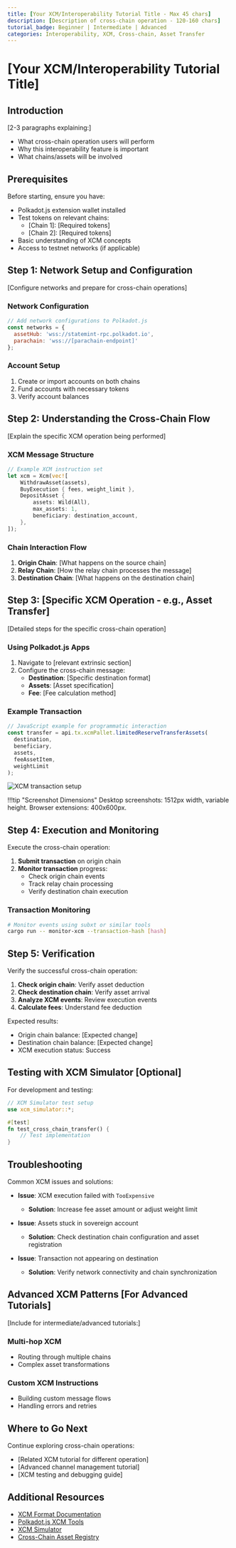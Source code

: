```yaml
---
title: [Your XCM/Interoperability Tutorial Title - Max 45 chars]
description: [Description of cross-chain operation - 120-160 chars]
tutorial_badge: Beginner | Intermediate | Advanced
categories: Interoperability, XCM, Cross-chain, Asset Transfer
---
```


# [Your XCM/Interoperability Tutorial Title]

## Introduction

[2-3 paragraphs explaining:]
- What cross-chain operation users will perform
- Why this interoperability feature is important
- What chains/assets will be involved

## Prerequisites

Before starting, ensure you have:

- Polkadot.js extension wallet installed
- Test tokens on relevant chains:
  - [Chain 1]: [Required tokens]
  - [Chain 2]: [Required tokens]
- Basic understanding of XCM concepts
- Access to testnet networks (if applicable)

## Step 1: Network Setup and Configuration

[Configure networks and prepare for cross-chain operations]

### Network Configuration
```javascript
// Add network configurations to Polkadot.js
const networks = {
  assetHub: 'wss://statemint-rpc.polkadot.io',
  parachain: 'wss://[parachain-endpoint]'
};
```

### Account Setup
1. Create or import accounts on both chains
2. Fund accounts with necessary tokens
3. Verify account balances

## Step 2: Understanding the Cross-Chain Flow

[Explain the specific XCM operation being performed]

### XCM Message Structure
```rust
// Example XCM instruction set
let xcm = Xcm(vec![
    WithdrawAsset(assets),
    BuyExecution { fees, weight_limit },
    DepositAsset {
        assets: Wild(All),
        max_assets: 1,
        beneficiary: destination_account,
    },
]);
```

### Chain Interaction Flow
1. **Origin Chain**: [What happens on the source chain]
2. **Relay Chain**: [How the relay chain processes the message]
3. **Destination Chain**: [What happens on the destination chain]

## Step 3: [Specific XCM Operation - e.g., Asset Transfer]

[Detailed steps for the specific cross-chain operation]

### Using Polkadot.js Apps
1. Navigate to [relevant extrinsic section]
2. Configure the cross-chain message:
   - **Destination**: [Specific destination format]
   - **Assets**: [Asset specification]
   - **Fee**: [Fee calculation method]

### Example Transaction
```javascript
// JavaScript example for programmatic interaction
const transfer = api.tx.xcmPallet.limitedReserveTransferAssets(
  destination,
  beneficiary,
  assets,
  feeAssetItem,
  weightLimit
);
```

![XCM transaction setup](/images/tutorials/interoperability/[category]/[tutorial-name]/xcm-setup.webp)

!!!tip "Screenshot Dimensions"
    Desktop screenshots: 1512px width, variable height. Browser extensions: 400x600px.

## Step 4: Execution and Monitoring

Execute the cross-chain operation:

1. **Submit transaction** on origin chain
2. **Monitor transaction** progress:
   - Check origin chain events
   - Track relay chain processing
   - Verify destination chain execution

### Transaction Monitoring
```bash
# Monitor events using subxt or similar tools
cargo run -- monitor-xcm --transaction-hash [hash]
```

## Step 5: Verification

Verify the successful cross-chain operation:

1. **Check origin chain**: Verify asset deduction
2. **Check destination chain**: Verify asset arrival
3. **Analyze XCM events**: Review execution events
4. **Calculate fees**: Understand fee deduction

Expected results:
- Origin chain balance: [Expected change]
- Destination chain balance: [Expected change]
- XCM execution status: Success

## Testing with XCM Simulator [Optional]

For development and testing:

```rust
// XCM Simulator test setup
use xcm_simulator::*;

#[test]
fn test_cross_chain_transfer() {
    // Test implementation
}
```

## Troubleshooting

Common XCM issues and solutions:

- **Issue**: XCM execution failed with `TooExpensive`
  - **Solution**: Increase fee asset amount or adjust weight limit

- **Issue**: Assets stuck in sovereign account
  - **Solution**: Check destination chain configuration and asset registration

- **Issue**: Transaction not appearing on destination
  - **Solution**: Verify network connectivity and chain synchronization

## Advanced XCM Patterns [For Advanced Tutorials]

[Include for intermediate/advanced tutorials:]

### Multi-hop XCM
- Routing through multiple chains
- Complex asset transformations

### Custom XCM Instructions
- Building custom message flows
- Handling errors and retries

## Where to Go Next

Continue exploring cross-chain operations:
- [Related XCM tutorial for different operation]
- [Advanced channel management tutorial]
- [XCM testing and debugging guide]

## Additional Resources

- [XCM Format Documentation](https://github.com/paritytech/xcm-format)
- [Polkadot.js XCM Tools](https://polkadot.js.org/apps/)
- [XCM Simulator](https://github.com/paritytech/polkadot/tree/master/xcm/xcm-simulator)
- [Cross-Chain Asset Registry](https://github.com/paritytech/asset-registry)